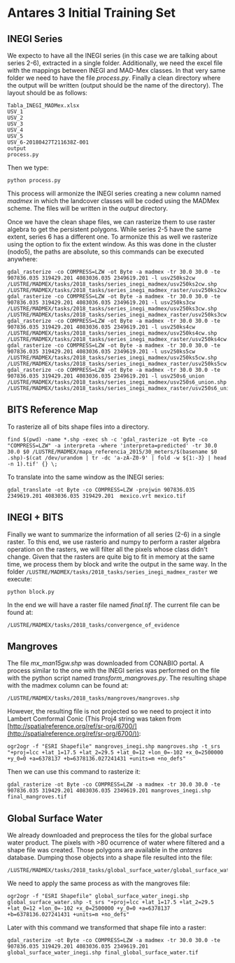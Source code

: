# Antares 3 Initial Training Set

## INEGI Series

We expecto to have all the INEGI series (in this case we are talking about series 2-6), extracted in a single folder. Additionally, we need the excel file with the mappings between INEGI and MAD-Mex classes. In that very same folder we need to have the file *process.py*. Finally a clean directory where the output will be written (output should be the name of the directory). The layout should be as follows:

```
Tabla_INEGI_MADMex.xlsx
USV_1
USV_2
USV_3
USV_4
USV_5
USV_6-20180427T211638Z-001
output
process.py
```

Then we type:

```
python process.py
```

This process will armonize the INEGI series creating a new column named *madmex* in which the landcover classes will be coded using the MADMex scheme. The files will be written in the *output* directory.

Once we have the clean shape files, we can rasterize them to use raster algebra to get the persistent polygons. While series 2-5 have the same extent, series 6 has a different one. To armonize this as well we rasterize using the option to fix the extent window. As this was done in the cluster (nodo5), the paths are absolute, so this commands can be executed anywhere:

```
gdal_rasterize -co COMPRESS=LZW -ot Byte -a madmex -tr 30.0 30.0 -te  907836.035 319429.201 4083036.035 2349619.201 -l usv250ks2cw /LUSTRE/MADMEX/tasks/2018_tasks/series_inegi_madmex/usv250ks2cw.shp /LUSTRE/MADMEX/tasks/2018_tasks/series_inegi_madmex_raster/usv250ks2cw.tif
gdal_rasterize -co COMPRESS=LZW -ot Byte -a madmex -tr 30.0 30.0 -te  907836.035 319429.201 4083036.035 2349619.201 -l usv250ks3cw /LUSTRE/MADMEX/tasks/2018_tasks/series_inegi_madmex/usv250ks3cw.shp /LUSTRE/MADMEX/tasks/2018_tasks/series_inegi_madmex_raster/usv250ks3cw.tif
gdal_rasterize -co COMPRESS=LZW -ot Byte -a madmex -tr 30.0 30.0 -te  907836.035 319429.201 4083036.035 2349619.201 -l usv250ks4cw /LUSTRE/MADMEX/tasks/2018_tasks/series_inegi_madmex/usv250ks4cw.shp /LUSTRE/MADMEX/tasks/2018_tasks/series_inegi_madmex_raster/usv250ks4cw.tif
gdal_rasterize -co COMPRESS=LZW -ot Byte -a madmex -tr 30.0 30.0 -te  907836.035 319429.201 4083036.035 2349619.201 -l usv250ks5cw /LUSTRE/MADMEX/tasks/2018_tasks/series_inegi_madmex/usv250ks5cw.shp /LUSTRE/MADMEX/tasks/2018_tasks/series_inegi_madmex_raster/usv250ks5cw.tif
gdal_rasterize -co COMPRESS=LZW -ot Byte -a madmex -tr 30.0 30.0 -te  907836.035 319429.201 4083036.035 2349619.201 -l usv250s6_union /LUSTRE/MADMEX/tasks/2018_tasks/series_inegi_madmex/usv250s6_union.shp /LUSTRE/MADMEX/tasks/2018_tasks/series_inegi_madmex_raster/usv250s6_union.tif
```


## BITS Reference Map

To rasterize all of bits shape files into a directory.

```
find $(pwd) -name *.shp -exec sh -c 'gdal_rasterize -ot Byte -co "COMPRESS=LZW" -a interpreta -where 'interpreta=predicted' -tr 30.0 30.0 $0 /LUSTRE/MADMEX/mapa_referencia_2015/30_meters/$(basename $0 .shp)-$(cat /dev/urandom | tr -dc 'a-zA-Z0-9' | fold -w ${1:-3} | head -n 1).tif' {} \;
```


To translate into the same window as the INEGI series:

```
gdal_translate -ot Byte -co COMPRESS=LZW -projwin 907836.035 2349619.201 4083036.035 319429.201  mexico.vrt mexico.tif
```

## INEGI + BITS

Finally we want to summarize the information of all series (2-6) in a single raster. To this end, we use rasterio and numpy to perform a raster algebra operation on the rasters, we will filter all the pixels whose class didn't change. Given that the rasters are quite big to fit in memory at the same time, we process them by block and write the output in the same way. In the folder `/LUSTRE/MADMEX/tasks/2018_tasks/series_inegi_madmex_raster` we execute:

```
python block.py
```

In the end we will have a raster file named *final.tif*. The current file can be found at:

```
/LUSTRE/MADMEX/tasks/2018_tasks/convergence_of_evidence
```




## Mangroves

The file *mx_man15gw.shp* was downloaded from CONABIO portal. A process similar to the one with the INEGI series was performed on the file with the python script named *transform_mangroves.py*. The resulting shape with the madmex column can be found at:

```
/LUSTRE/MADMEX/tasks/2018_tasks/mangroves/mangroves.shp
```

However, the resulting file is not projected so we need to project it into Lambert Comformal Conic (This Proj4 string was taken from [http://spatialreference.org/ref/sr-org/6700/](http://spatialreference.org/ref/sr-org/6700/)):

```
ogr2ogr -f "ESRI Shapefile" mangroves_inegi.shp mangroves.shp -t_srs "+proj=lcc +lat_1=17.5 +lat_2=29.5 +lat_0=12 +lon_0=-102 +x_0=2500000 +y_0=0 +a=6378137 +b=6378136.027241431 +units=m +no_defs"
```

Then we can use this command to rasterize it:

```
gdal_rasterize -ot Byte -co COMPRESS=LZW -a madmex -tr 30.0 30.0 -te 907836.035 319429.201 4083036.035 2349619.201 mangroves_inegi.shp final_mangroves.tif
```


## Global Surface Water

We already downloaded and preprocess the tiles for the global surface water product. The pixels with >80 ocurrence of water where filtered and a shape file was created. Those polygons are available in the *antares* database. Dumping those objects into a shape file resulted into the file:

```
/LUSTRE/MADMEX/tasks/2018_tasks/global_surface_water/global_surface_water.shp
```

We need to apply the same process as with the mangroves file:

```
ogr2ogr -f "ESRI Shapefile" global_surface_water_inegi.shp global_surface_water.shp -t_srs "+proj=lcc +lat_1=17.5 +lat_2=29.5 +lat_0=12 +lon_0=-102 +x_0=2500000 +y_0=0 +a=6378137 +b=6378136.027241431 +units=m +no_defs"
```


Later with this command we transformed that shape file into a raster:

```
gdal_rasterize -ot Byte -co COMPRESS=LZW -a madmex -tr 30.0 30.0 -te 907836.035 319429.201 4083036.035 2349619.201 global_surface_water_inegi.shp final_global_surface_water.tif
```
